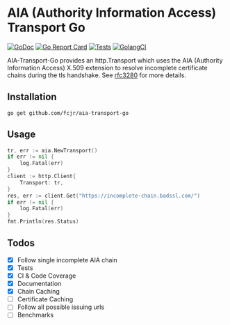 # AIA (Authority Information Access) Transport Go
[![GoDoc][doc-img]][doc] [![Go Report Card][report-card-img]][report-card] [![Tests][test-img]][test] [![GolangCI][lint-img]][lint]

AIA-Transport-Go provides an http.Transport which uses the AIA (Authority Information Access) X.509 extension to resolve incomplete certificate chains during the tls handshake. See [rfc3280](https://tools.ietf.org/html/rfc3280#section-4.2.2.1) for more details.

## Installation


`go get github.com/fcjr/aia-transport-go`


## Usage

```go
tr, err := aia.NewTransport()
if err != nil {
    log.Fatal(err)
}
client := http.Client{
    Transport: tr,
}
res, err := client.Get("https://incomplete-chain.badssl.com/")
if err != nil {
    log.Fatal(err)
}
fmt.Println(res.Status)
```

## Todos

* [X] Follow single incomplete AIA chain
* [X] Tests
* [X] CI & Code Coverage
* [X] Documentation
* [X] Chain Caching
* [ ] Certificate Caching
* [ ] Follow all possible issuing urls
* [ ] Benchmarks

[doc-img]: https://img.shields.io/static/v1?label=godoc&message=reference&color=blue
[doc]: https://pkg.go.dev/github.com/fcjr/aia-transport-go?tab=doc
[report-card-img]: https://goreportcard.com/badge/github.com/fcjr/aia-transport-go
[report-card]: https://goreportcard.com/report/github.com/fcjr/aia-transport-go
[test-img]: https://github.com/fcjr/aia-transport-go/actions/workflows/test.yml/badge.svg
[test]: https://github.com/fcjr/aia-transport-go/actions?query=workflow%3Atest
[lint-img]: https://github.com/fcjr/aia-transport-go/actions/workflows/lint.yml/badge.svg
[lint]: https://github.com/fcjr/aia-transport-go/actions?query=workflow%3Alint
